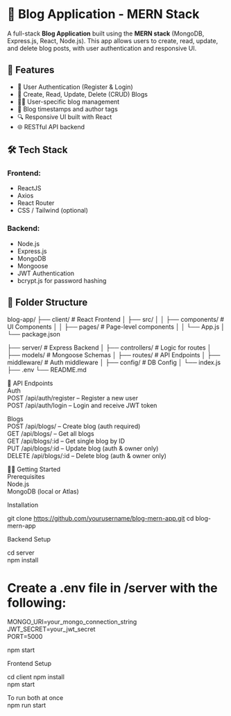 # 📝 Blog Application - MERN Stack

A full-stack **Blog Application** built using the **MERN stack** (MongoDB, Express.js, React, Node.js). This app allows users to create, read, update, and delete blog posts, with user authentication and responsive UI.

## 🚀 Features

- 🔐 User Authentication (Register & Login)
- 📝 Create, Read, Update, Delete (CRUD) Blogs
- 🧑‍💻 User-specific blog management
- 📅 Blog timestamps and author tags
- 🔍 Responsive UI built with React
- 🌐 RESTful API backend

## 🛠️ Tech Stack

### Frontend:
- ReactJS
- Axios
- React Router
- CSS / Tailwind (optional)

### Backend:
- Node.js
- Express.js
- MongoDB
- Mongoose
- JWT Authentication
- bcrypt.js for password hashing

## 📁 Folder Structure


blog-app/
├── client/               # React Frontend
│   ├── src/
│   │   ├── components/   # UI Components
│   │   ├── pages/        # Page-level components
│   │   └── App.js
│   └── package.json

├── server/               # Express Backend
│   ├── controllers/      # Logic for routes
│   ├── models/           # Mongoose Schemas
│   ├── routes/           # API Endpoints
│   ├── middleware/       # Auth middleware
│   ├── config/           # DB Config
│   └── index.js
├── .env
└── README.md


🔐 API Endpoints      
Auth   
POST /api/auth/register – Register a new user     
POST /api/auth/login – Login and receive JWT token    

Blogs    
POST /api/blogs/ – Create blog (auth required)      
GET /api/blogs/ – Get all blogs    
GET /api/blogs/:id – Get single blog by ID          
PUT /api/blogs/:id – Update blog (auth & owner only)           
DELETE /api/blogs/:id – Delete blog (auth & owner only)            

🧑‍💻 Getting Started           
Prerequisites      
Node.js     
MongoDB (local or Atlas)      

Installation       

git clone https://github.com/yourusername/blog-mern-app.git
cd blog-mern-app

Backend Setup

cd server     
npm install    

# Create a .env file in /server with the following:  
MONGO_URI=your_mongo_connection_string      
JWT_SECRET=your_jwt_secret   
PORT=5000 

npm start


Frontend Setup  

cd client 
npm install   
npm start  

To run both at once   
npm run start

